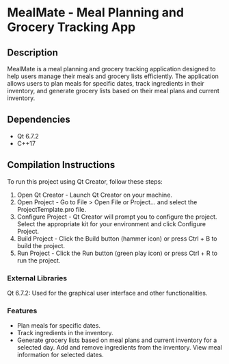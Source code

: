 # MealMate - Meal Planning and Grocery Tracking App

## Description

MealMate is a meal planning and grocery tracking application designed to help users manage their meals and grocery lists efficiently. The application allows users to plan meals for specific dates, track ingredients in their inventory, and generate grocery lists based on their meal plans and current inventory.

## Dependencies

- Qt 6.7.2
- C++17

## Compilation Instructions

To run this project using Qt Creator, follow these steps:

1. Open Qt Creator - Launch Qt Creator on your machine.
2. Open Project - Go to File > Open File or Project... and select the ProjectTemplate.pro file.
3. Configure Project - Qt Creator will prompt you to configure the project. Select the appropriate kit for your environment and click Configure Project.
4. Build Project - Click the Build button (hammer icon) or press Ctrl + B to build the project.
5. Run Project - Click the Run button (green play icon) or press Ctrl + R to run the project.

### External Libraries

Qt 6.7.2: Used for the graphical user interface and other functionalities.

### Features

- Plan meals for specific dates.
- Track ingredients in the inventory.
- Generate grocery lists based on meal plans and current inventory for a selected day.
Add and remove ingredients from the inventory.
View meal information for selected dates.
